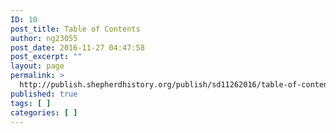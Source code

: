 ```yaml
---
ID: 10
post_title: Table of Contents
author: ng23055
post_date: 2016-11-27 04:47:58
post_excerpt: ""
layout: page
permalink: >
  http://publish.shepherdhistory.org/publish/sd11262016/table-of-contents/
published: true
tags: [ ]
categories: [ ]
---
```

<!-- Here be dragons.-->